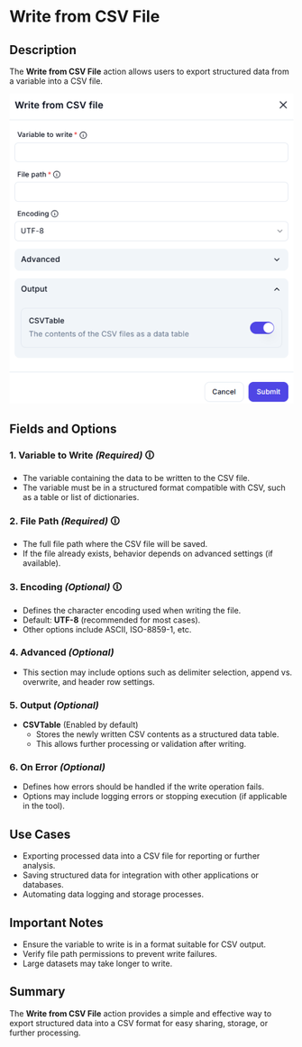 # Write from CSV File

## Description

The **Write from CSV File** action allows users to export structured data from a variable into a CSV file.

![Write from CSV File UI](write-from-csv-file.png)

## Fields and Options  

### 1. **Variable to Write** *(Required)* 🛈

- The variable containing the data to be written to the CSV file.  
- The variable must be in a structured format compatible with CSV, such as a table or list of dictionaries.  

### 2. **File Path** *(Required)* 🛈

- The full file path where the CSV file will be saved.  
- If the file already exists, behavior depends on advanced settings (if available).  

### 3. **Encoding** *(Optional)* 🛈

- Defines the character encoding used when writing the file.  
- Default: **UTF-8** (recommended for most cases).  
- Other options include ASCII, ISO-8859-1, etc.  

### 4. **Advanced** *(Optional)*

- This section may include options such as delimiter selection, append vs. overwrite, and header row settings.  

### 5. **Output** *(Optional)*

- **CSVTable** (Enabled by default)  
  - Stores the newly written CSV contents as a structured data table.  
  - This allows further processing or validation after writing.  

### 6. **On Error** *(Optional)*

- Defines how errors should be handled if the write operation fails.  
- Options may include logging errors or stopping execution (if applicable in the tool).  

## Use Cases

- Exporting processed data into a CSV file for reporting or further analysis.  
- Saving structured data for integration with other applications or databases.  
- Automating data logging and storage processes.  

## Important Notes

- Ensure the variable to write is in a format suitable for CSV output.  
- Verify file path permissions to prevent write failures.  
- Large datasets may take longer to write.  

## Summary

The **Write from CSV File** action provides a simple and effective way to export structured data into a CSV format for easy sharing, storage, or further processing.
